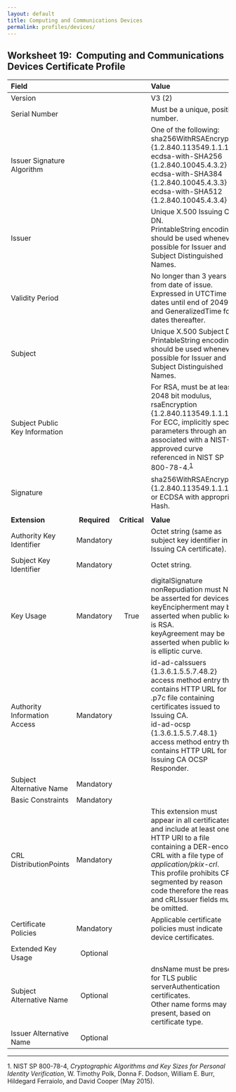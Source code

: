 ```yaml
---
layout: default
title: Computing and Communications Devices
permalink: profiles/devices/
---
```


## Worksheet 19:&nbsp;&nbsp;Computing and Communications Devices Certificate Profile

| **Field** |       |       | **Value**                             |
| :-------- | :---: | :---: | :-------------------------------     |
| Version   |       |       | V3 (2)                                 |
| Serial Number   |       |       | Must be a unique, positive number. |
| Issuer Signature Algorithm   |       |       |  One of the following: <br>sha256WithRSAEncryption {1.2.840.113549.1.1.11} <br>ecdsa-with-SHA256 {1.2.840.10045.4.3.2} <br>ecdsa-with-SHA384 {1.2.840.10045.4.3.3} <br>ecdsa-with-SHA512 {1.2.840.10045.4.3.4} | 
| Issuer   |       |       |  Unique X.500 Issuing CA DN.<br>PrintableString encoding should be used whenever possible for Issuer and Subject Distinguished Names. |
| Validity Period   |       |       |  No longer than 3 years from date of issue.<br>Expressed in UTCTime for dates until end of 2049 and GeneralizedTime for dates thereafter.  | 
| Subject   |       |       |   Unique X.500 Subject DN.<br>PrintableString encoding should be used whenever possible for Issuer and Subject Distinguished Names.  |
| Subject Public Key Information   |       |       |   For RSA, must be at least 2048 bit modulus, rsaEncryption {1.2.840.113549.1.1.1}.<br>For ECC, implicitly specify parameters through an OID associated with a NIST-approved curve referenced in NIST SP 800-78-4.<sup>[1](#1)</sup>   |
| Signature   |       |       |   sha256WithRSAEncryption {1.2.840.113549.1.1.11}<br>or ECDSA with appropriate Hash.   |
|               |                 |              |                                       |
| **Extension** |  **Required**   | **Critical** | **Value**                             |
| Authority Key Identifier   | Mandatory  |  | Octet string (same as subject key identifier in Issuing CA certificate). |
| Subject Key Identifier   | Mandatory |  | Octet string.  |
| Key Usage  | Mandatory | True | digitalSignature<br>nonRepudiation must NOT be asserted for devices.<br>keyEncipherment may be asserted when public key is RSA.<br>keyAgreement may be asserted when public key is elliptic curve.  | 
| Authority Information Access   | Mandatory  |  | id-ad-caIssuers {1.3.6.1.5.5.7.48.2} access method entry that contains HTTP URL for .p7c file containing certificates issued to Issuing CA.<br>id-ad-ocsp {1.3.6.1.5.5.7.48.1} access method entry that contains HTTP URL for the Issuing CA OCSP Responder.  |
| Subject Alternative Name   | Mandatory  |  |   | 
| Basic Constraints   | Mandatory  |  |   | 
| CRL DistributionPoints   | Mandatory |   | This extension must appear in all certificates and include at least one HTTP URI to a file containing a DER-encoded CRL with a file type of _application/pkix-crl_.<br>This profile prohibits CRLs segmented by reason code therefore the reasons and cRLIssuer fields must be omitted. | 
| Certificate Policies   | Mandatory  |  | Applicable certificate policies must indicate device certificates.  |
| Extended Key Usage   | Optional  |  |  | 
| Subject Alternative Name   | Optional  |  | dnsName must be present for TLS public serverAuthentication certificates.<br>Other name forms may be present, based on certificate type.  | 
| Issuer Alternative Name   | Optional  |  |   | 

--------
<a name="1">1</a>. NIST SP 800-78-4, _Cryptographic Algorithms and Key Sizes for Personal Identity Verification_, W. Timothy Polk, Donna F. Dodson, William E. Burr, Hildegard Ferraiolo, and David Cooper (May 2015).
